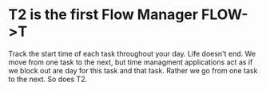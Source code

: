 # T2 is the first Flow Manager FLOW->T
Track the start time of each task throughout your day.
Life doesn't end. We move from one task to the next, but time managment applications act as if we block out are day for this task and that task. Rather we go from one task to the next. So does T2.